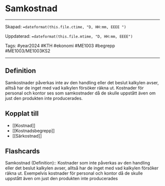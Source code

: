 # Samkostnad

---
Skapad: `=dateformat(this.file.ctime, "D, HH:mm, EEEE ")`

Uppdaterad: `=dateformat(this.file.mtime, "D, HH:mm, EEEE")`

Tags: #year2024 #KTH #ekonomi #ME1003 #begrepp #ME1003/ME1003KS2

---

## Definition

Samkostnader påverkas inte av den handling eller det beslut kalkylen avser, alltså har de inget med vad kalkylen försöker räkna ut. Kostnader för personal och kontor ses som samkostnader då de skulle uppstått även om just den produkten inte producerades.

## Kopplat till

- [[Kostnad]]
- [[Kostnadsbegrepp]]
- [[Särkostnad]]

## Flashcards

Samkostnad (Definition):: Kostnader som inte påverkas av den handling eller det beslut kalkylen avser, alltså har de inget med vad kalkylen försöker räkna ut. Exempelvis kostnader för personal och kontor då de skulle uppstått även om just den produkten inte producerades
<!--SR:!2024-02-28,5,230-->
